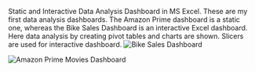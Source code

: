 Static and Interactive Data Analysis Dashboard in MS Excel.
These are my first data analysis dashboards.
The Amazon Prime dashboard is a static one, whereas the Bike Sales Dashboard is an interactive Excel dashboard.
Here data analysis by creating pivot tables and charts are shown. Slicers are used for interactive dashboard.
![Bike Sales Dashboard](https://github.com/user-attachments/assets/a6022018-625e-4534-a701-1dbc68b80d5e)


![Amazon Prime Movies Dashboard](https://github.com/user-attachments/assets/ed4bc4db-aeea-4b4e-adce-4134d8e9bf8c)
